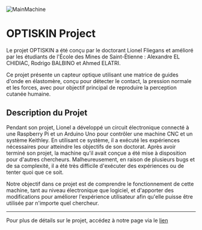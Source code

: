 ![MainMachine](https://github.com/alexchidiac7/projet_ecole_ard/assets/54644626/0627059b-eb9c-4eb0-bdc7-4335e9b4d64f)

# OPTISKIN Project

Le projet OPTISKIN a été conçu par le doctorant Lionel Fliegans et amélioré par les étudiants de l'École des Mines de Saint-Étienne : Alexandre EL CHIDIAC, Rodrigo BALBINO et Ahmed ELATRI.

Ce projet présente un capteur optique utilisant une matrice de guides d'onde en élastomère, conçu pour détecter le contact, la pression normale et les forces, avec pour objectif principal de reproduire la perception cutanée humaine.

## Description du Projet

Pendant son projet, Lionel a développé un circuit électronique connecté à une Raspberry Pi et un Arduino Uno pour contrôler une machine CNC et un système Keithley. En utilisant ce système, il a exécuté les expériences nécessaires pour atteindre les objectifs de son doctorat. Après avoir terminé son projet, la machine qu'il avait conçue a été mise à disposition pour d'autres chercheurs. Malheureusement, en raison de plusieurs bugs et de sa complexité, il a été très difficile d'exécuter des expériences ou de tenter quoi que ce soit.

Notre objectif dans ce projet est de comprendre le fonctionnement de cette machine, tant au niveau électronique que logiciel, et d'apporter des modifications pour améliorer l'expérience utilisateur afin qu'elle puisse être utilisée par n'importe quel chercheur.

---

Pour plus de détails sur le projet, accédez à notre page via le [lien](https://alexchidiac7.github.io/projet_ecole_ard/)

